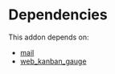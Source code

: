 # Dependencies

This addon depends on:

- [mail](https://github.com/bringout/oca-ocb-core/tree/9d67cf00c06114fd0d5a87a06a485b3dabf57e2b/odoo-bringout-oca-ocb-mail)
- [web_kanban_gauge](https://github.com/bringout/oca-ocb-web/tree/573c5dd25aad276b803e5238d2bca395e0599023/odoo-bringout-oca-ocb-web_kanban_gauge)
